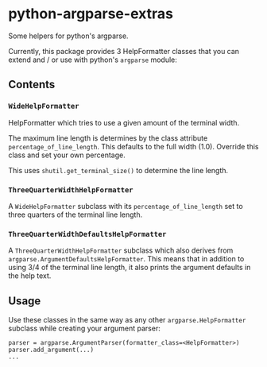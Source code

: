 # python-argparse-extras

Some helpers for python's argparse.

Currently, this package provides 3 HelpFormatter classes that you can extend and / or use with
python's `argparse` module:

## Contents

### `WideHelpFormatter`

HelpFormatter which tries to use a given amount of the terminal width.

The maximum line length is determines by the class attribute `percentage_of_line_length`.
This defaults to the full width (1.0). Override this class and set your own percentage.

This uses ``shutil.get_terminal_size()`` to determine the line length.

### `ThreeQuarterWidthHelpFormatter`

A `WideHelpFormatter` subclass with its `percentage_of_line_length` set to three quarters of the terminal line length.

### `ThreeQuarterWidthDefaultsHelpFormatter`

A `ThreeQuarterWidthHelpFormatter` subclass which also derives from `argparse.ArgumentDefaultsHelpFormatter`. This means that in addition to using 3/4 of the terminal line length, it also prints the argument defaults in the help text.

## Usage

Use these classes in the same way as any other `argparse.HelpFormatter` subclass while creating your argument parser:

    parser = argparse.ArgumentParser(formatter_class=<HelpFormatter>)
    parser.add_argument(...)
    ...
